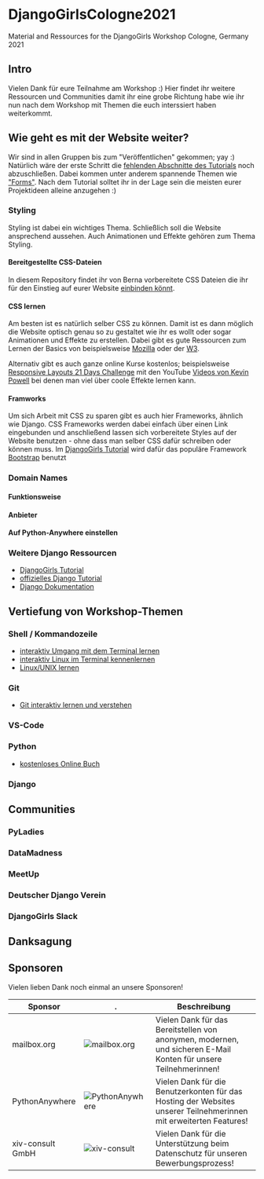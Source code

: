 # DjangoGirlsCologne2021
Material and Ressources for the DjangoGirls Workshop Cologne, Germany 2021

## Intro
Vielen Dank für eure Teilnahme am Workshop :)
Hier findet ihr weitere Ressourcen und Communities damit ihr eine grobe Richtung habe wie ihr nun nach dem Workshop mit Themen die euch interssiert haben weiterkommt.

## Wie geht es mit der Website weiter?

Wir sind in allen Gruppen bis zum "Veröffentlichen" gekommen; yay :)
Natürlich wäre der erste Schritt die [fehlenden Abschnitte des Tutorials](https://tutorial.djangogirls.org/de/django_urls/) noch abzuschließen. Dabei kommen unter anderem spannende Themen wie ["Forms"](https://tutorial.djangogirls.org/de/django_forms/). Nach dem Tutorial solltet ihr in der Lage sein die meisten eurer Projektideen alleine anzugehen :)

### Styling
Styling ist dabei ein wichtiges Thema. Schließlich soll die Website ansprechend aussehen.
Auch Animationen und Effekte gehören zum Thema Styling.

#### Bereitgestellte CSS-Dateien

In diesem Repository findet ihr von Berna vorbereitete CSS Dateien die ihr für den Einstieg auf eurer Website [einbinden könnt](https://www.w3schools.com/css/css_howto.asp).

#### CSS lernen
Am besten ist es natürlich selber CSS zu können.
Damit ist es dann möglich die Website optisch genau so zu gestaltet wie ihr es wollt oder sogar Animationen und Effekte zu erstellen.
Dabei gibt es gute Ressourcen zum Lernen der Basics von beispielsweise [Mozilla](https://developer.mozilla.org/de/docs/Learn/Getting_started_with_the_web/CSS_basics) oder der [W3](https://www.w3schools.com/css/default.asp).

Alternativ gibt es auch ganze online Kurse kostenlos; beispielsweise [Responsive Layouts 21 Days Challenge](https://courses.kevinpowell.co/conquering-responsive-layouts) mit den YouTube [Videos von Kevin Powell](https://www.youtube.com/kepowob/videos) bei denen man viel über coole Effekte lernen kann.

#### Framworks
Um sich Arbeit mit CSS zu sparen gibt es auch hier Frameworks, ähnlich wie Django.
CSS Frameworks werden dabei einfach über einen Link eingebunden und anschließend lassen sich vorbereitete Styles auf der Website benutzen - ohne dass man selber CSS dafür schreiben oder können muss. Im [DjangoGirls Tutorial](https://tutorial.djangogirls.org/de/css/) wird dafür das populäre Framework [Bootstrap](https://getbootstrap.com) benutzt

### Domain Names
#### Funktionsweise
#### Anbieter
#### Auf Python-Anywhere einstellen

### Weitere Django Ressourcen
- [DjangoGirls Tutorial](https://tutorial.djangogirls.org/de/)
- [offizielles Django Tutorial](https://docs.djangoproject.com/en/3.2/intro/tutorial01/)
- [Django Dokumentation](https://docs.djangoproject.com/en/3.2/)

## Vertiefung von Workshop-Themen

### Shell / Kommandozeile
- [interaktiv Umgang mit dem Terminal lernen](https://linuxjourney.com/lesson/the-shell)
- [interaktiv Linux im Terminal kennenlernen](https://linuxsurvival.com)
- [Linux/UNIX lernen](https://www.tutorialspoint.com/unix/)

### Git
- [Git interaktiv lernen und verstehen](https://learngitbranching.js.org)

### VS-Code

### Python
- [kostenloses Online Buch](https://automatetheboringstuff.com)

### Django

## Communities

### PyLadies
### DataMadness
### MeetUp
### Deutscher Django Verein
### DjangoGirls Slack

## Danksagung
## Sponsoren
Vielen lieben Dank noch einmal an unsere Sponsoren!

|Sponsor|.|Beschreibung|
|-|-|-|
|mailbox.org|![mailbox.org](https://mailbox.org/files/downloads/Logo_mailbox.org_14.04.21_250px.png)|Vielen Dank für das Bereitstellen von anonymen, modernen, und sicheren E-Mail Konten für unsere Teilnehmerinnen!|
|PythonAnywhere|![PythonAnywhere](https://www.fullstackpython.com/img/logos/pythonanywhere.jpg)|Vielen Dank für die Benutzerkonten für das Hosting der Websites unserer Teilnehmerinnen mit erweiterten Features!|
|xiv-consult GmbH|![xiv-consult](https://xiv-consult.com/wp-content/uploads/2019/09/logo-xiv-consult-navx2-1.png)|Vielen Dank für die Unterstützung beim Datenschutz für unseren Bewerbungsprozess!|
